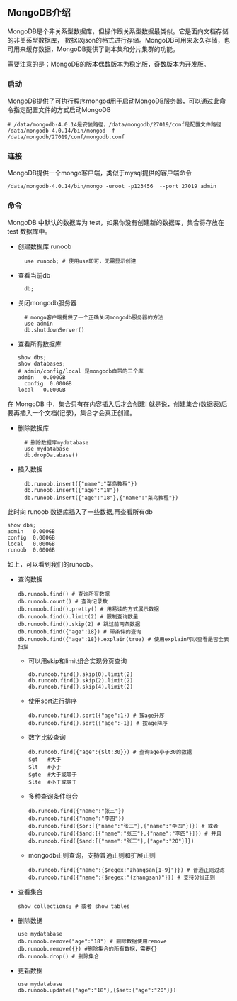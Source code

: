 ## MongoDB介绍 ##
MongoDB是个非关系型数据库，但操作跟关系型数据最类似。它是面向文档存储的非关系型数据库，
数据以json的格式进行存储。MongoDB可用来永久存储，也可用来缓存数据，MongoDB提供了副本集和分片集群的功能。

需要注意的是：MongoDB的版本偶数版本为稳定版，奇数版本为开发版。

### 启动 ###
MongoDB提供了可执行程序mongod用于启动MongoDB服务器，可以通过此命令指定配置文件的方式启动MongoDB

    # /data/mongodb-4.0.14是安装路径，/data/mongodb/27019/conf是配置文件路径
    /data/mongodb-4.0.14/bin/mongod -f /data/mongodb/27019/conf/mongodb.conf

### 连接 ###
MongoDB提供一个mongo客户端，类似于mysql提供的客户端命令

    /data/mongodb-4.0.14/bin/mongo -uroot -p123456  --port 27019 admin

### 命令 ###
MongoDB 中默认的数据库为 test，如果你没有创建新的数据库，集合将存放在 test 数据库中。

- 创建数据库 runoob

		use runoob; # 使用use即可，无需显示创建

- 查看当前db

		db;

- 关闭mongodb服务器
        
        # mongo客户端提供了一个正确关闭mongodb服务器的方法
        use admin
        db.shutdownServer()

- 查看所有数据库

      show dbs;
      show databases;
      # admin/config/local 是mongodb自带的三个库
      admin   0.000GB
	    config  0.000GB
      local   0.000GB

在 MongoDB 中，集合只有在内容插入后才会创建! 就是说，创建集合(数据表)后要再插入一个文档(记录)，集合才会真正创建。

- 删除数据库

        # 删除数据库mydatabase
        use mydatabase
        db.dropDatabase()

- 插入数据

		db.runoob.insert({"name":"菜鸟教程"})
		db.runoob.insert({"age":"18"})
		db.runoob.insert({"age":"18"},{"name":"菜鸟教程"})

此时向 runoob 数据库插入了一些数据,再查看所有db

	show dbs;
	admin   0.000GB
	config  0.000GB
	local   0.000GB
	runoob  0.000GB

如上，可以看到我们的runoob。
		
- 查询数据

      db.runoob.find() # 查询所有数据
      db.runoob.count() # 查询记录数
      db.runoob.find().pretty() # 用易读的方式展示数据
      db.runoob.find().limit(2) # 限制查询数量
      db.runoob.find().skip(2) # 跳过前两条数据
      db.runoob.find({"age":18}) # 带条件的查询
      db.runoob.find({"age":18}).explain(true) # 使用explain可以查看是否全表扫描

    - 可以用skip和limit组合实现分页查询
    
          db.runoob.find().skip(0).limit(2)
          db.runoob.find().skip(2).limit(2)
          db.runoob.find().skip(4).limit(2)
          
    - 使用sort进行排序
    
          db.runoob.find().sort({"age":1}) # 按age升序
          db.runoob.find().sort({"age":-1}) # 按age降序
          
    - 数字比较查询
    
          db.runoob.find({"age":{$lt:30}}) # 查询age小于30的数据
          $gt	#大于
          $lt	#小于
          $gte	#大于或等于
          $lte	#小于或等于
    
    - 多种查询条件组合
    
          db.runoob.find({"name":"张三"})
          db.runoob.find({"name":"李四"})
          db.runoob.find({$or:[{"name":"张三"},{"name":"李四"}]}) # 或者
          db.runoob.find({$and:[{"name":"张三"},{"name":"李四"}]}) # 并且
          db.runoob.find({$and:[{"name":"张三"},{"age":"20"}]}) 
          
    - mongodb正则查询，支持普通正则和扩展正则
    
          db.runoob.find({"name":{$regex:"zhangsan[1-9]"}}) # 普通正则过滤
          db.runoob.find({"name":{$regex:"(zhangsan)"}}) # 支持分组正则
		
- 查看集合

      show collections; # 或者 show tables 
      
- 删除数据

      use mydatabase
      db.runoob.remove("age":"18") # 删除数据使用remove
      db.runoob.remove({}) #删除集合的所有数据，需要{}
      db.runoob.drop() # 删除集合
      
- 更新数据

      use mydatabase
      db.runoob.update({"age":"18"},{$set:{"age":"20"}})

